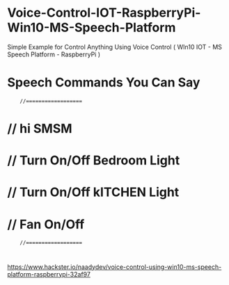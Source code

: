# Voice-Control-IOT-RaspberryPi-Win10-MS-Speech-Platform
Simple Example for Control Anything Using Voice Control ( WIn10 IOT - MS Speech Platform - RaspberryPi )

 #   Speech Commands You Can Say  
        //==================        
#        // hi SMSM
 #       // Turn On/Off Bedroom Light
 #       // Turn On/Off kITCHEN Light
 #       // Fan On/Off       
        //================== 
#

https://www.hackster.io/naadydev/voice-control-using-win10-ms-speech-platform-raspberrypi-32af97 
